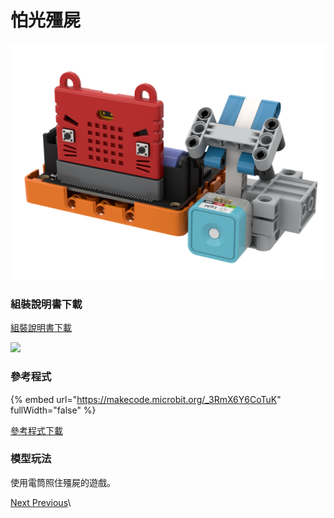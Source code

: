 # 怕光殭屍

![](../../../.gitbook/assets/扩充造型-打僵尸.png)

### 組裝說明書下載

[組裝說明書下載](https://drive.google.com/drive/folders/1wg_edUZFrqyUONA0FJ6vFBkGArRsfnf4?usp=sharing)

![](https://kittenbothk.readthedocs.io/en/latest/_images/zombie_wire.png)

### 參考程式

{% embed url="https://makecode.microbit.org/_3RmX6Y6CoTuK" fullWidth="false" %}

[參考程式下載](https://makecode.microbit.org/_TTWM7o6TCPmt)

### 模型玩法

使用電筒照住殭屍的遊戲。

[Next ](https://kittenbothk.readthedocs.io/en/latest/Kits/classroom_inventor/instructions/kart_auto.html)[ Previous](https://kittenbothk.readthedocs.io/en/latest/Kits/classroom_inventor/instructions/fan.html)\
